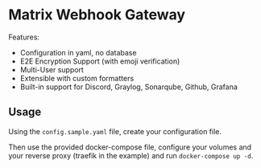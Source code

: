# Matrix Webhook Gateway

Features:
  - Configuration in yaml, no database
  - E2E Encryption Support (with emoji verification)
  - Multi-User support
  - Extensible with custom formatters
  - Built-in support for Discord, Graylog, Sonarqube, Github, Grafana

## Usage

Using the `config.sample.yaml` file, create your configuration file.

Then use the provided docker-compose file, configure your volumes and your reverse proxy (traefik in the example) and run `docker-compose up -d`.

